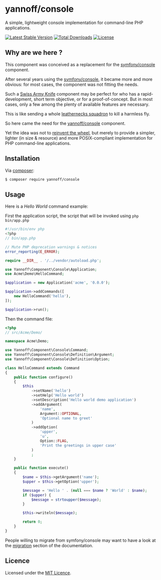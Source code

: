 # yannoff/console

A simple, lightweight console implementation for command-line PHP applications.


[![Latest Stable Version](https://poser.pugx.org/yannoff/console/v/stable)](https://packagist.org/packages/yannoff/console)
[![Total Downloads](https://poser.pugx.org/yannoff/console/downloads)](https://packagist.org/packages/yannoff/console)
[![License](https://poser.pugx.org/yannoff/console/license)](https://packagist.org/packages/yannoff/console)


## Why are we here ?

This component was conceived as a replacement for the [symfony/console](https://github.com/symfony/console) component.


After several years using the [symfony/console](https://github.com/symfony/console), it became more and more obvious: 
for most cases, the component was not fitting the needs.

Such a [Swiss Army Knife](https://sourcemaking.com/antipatterns/swiss-army-knife) component may be perfect for who 
has a rapid-development, short term objective, or for a proof-of-concept. 
But in most cases, only a few among the plenty of available features are necessary.

This is like sending a whole [leathernecks squadron](https://en.wikipedia.org/wiki/Leatherneck) to kill a harmless fly.

So here came the need for the [yannoff/console](https://github.com/yannoff/console) component.

Yet the idea was not to [reinvent the wheel](https://sourcemaking.com/antipatterns/reinvent-the-wheel), but merely to provide
a simpler, lighter (in size & resource) and more POSIX-compliant implementation for PHP command-line applications.

## Installation

Via [composer](https://getcomposer.org/):

```bash
$ composer require yannoff/console
```

## Usage

Here is a _Hello World_ command example:

First the application script, the script that will be invoked using `php bin/app.php`

```php
#!/usr/bin/env php
<?php
// bin/app.php

// Mute PHP deprecation warnings & notices
error_reporting(E_ERROR);

require __DIR__ . '/../vendor/autoload.php';

use Yannoff\Component\Console\Application;
use Acme\Demo\HelloCommand;

$application = new Application('acme', '0.0.0');

$application->addCommands([
    new HelloCommand('hello'),
]);

$application->run();
```

Then the command file:

```php
<?php
// src/Acme/Demo/

namespace Acme\Demo;

use Yannoff\Component\Console\Command;
use Yannoff\Component\Console\Definition\Argument;
use Yannoff\Component\Console\Definition\Option;

class HelloCommand extends Command
{
    public function configure()
    {
        $this
            ->setName('hello')
            ->setHelp('Hello world')
            ->setDescription('Hello world demo application')
            ->addArgument(
                'name',
                Argument::OPTIONAL,
                'Optional name to greet'
            )
            ->addOption(
                'upper',
                'u',
                Option::FLAG,
                'Print the greetings in upper case'
            )
            ;
    }

    public function execute()
    {
        $name = $this->getArgument('name');
        $upper = $this->getOption('upper');

        $message = 'Hello ' . (null === $name ? 'World' : $name);
        if ($upper) {
            $message = strtoupper($message);
        }

        $this->writeln($message);

        return 0;
    }
}


```

<!--
Take a look at the [API Reference](doc/api/index.md) for a full overview of the component classes & methods.
-->

People willing to migrate from symfony/console may want to have a look at the [migration](doc/migrating.md) section of the documentation.

## Licence

Licensed under the [MIT Licence](LICENSE).
